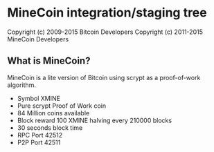 MineCoin integration/staging tree
================================

Copyright (c) 2009-2015 Bitcoin Developers
Copyright (c) 2011-2015 MineCoin Developers

What is MineCoin?
----------------

MineCoin is a lite version of Bitcoin using scrypt as a proof-of-work algorithm.
- Symbol XMINE
- Pure scrypt Proof of Work coin
- 84 Million coins available
- Block reward 100 XMINE halving every 210000 blocks
- 30 seconds block time
- RPC Port 42512
- P2P Port 42511